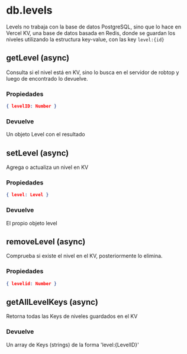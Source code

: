 # db.levels

Levels no trabaja con la base de datos PostgreSQL, sino que lo hace en Vercel KV, una base de datos basada en Redis, donde se guardan los niveles utilizando la estructura key-value, con las key `level:{id}`

## getLevel (async)

Consulta si el nivel está en KV, sino lo busca en el servidor de robtop y luego de encontrado lo devuelve.

### Propiedades

```json
{ levelID: Number }
```

### Devuelve 

Un objeto Level con el resultado

## setLevel (async)

Agrega o actualiza un nivel en KV

### Propiedades
```json
{ level: Level }
```

### Devuelve

El propio objeto level

## removeLevel (async)

Comprueba si existe el nivel en el KV, posteriormente lo elimina.

### Propiedades

```json
{ levelid: Number }
```

## getAllLevelKeys (async)
Retorna todas las Keys de niveles guardados en el KV

### Devuelve
Un array de Keys (strings) de la forma 'level:{LevelID}'